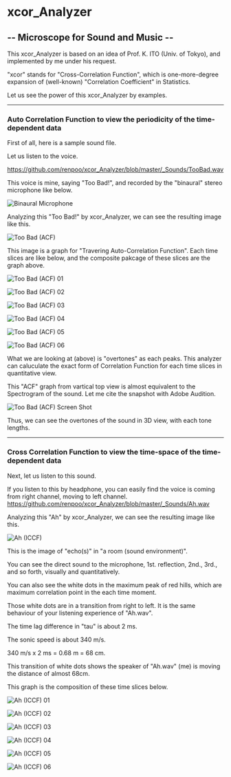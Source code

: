 # xcor_Analyzer
## -- Microscope for Sound and Music --

This xcor_Analyzer is based on an idea of Prof. K. ITO (Univ. of Tokyo), and implemented by me under his request.

"xcor" stands for "Cross-Correlation Function", which is one-more-degree expansion of (well-known) "Correlation Coefficient" in Statistics.

Let us see the power of this xcor_Analyzer by examples.

---

### Auto Correlation Function to view the periodicity of the time-dependent data

First of all, here is a sample sound file.

Let us listen to the voice.

https://github.com/renpoo/xcor_Analyzer/blob/master/_Sounds/TooBad.wav


This voice is mine, saying "Too Bad!", and recorded by the "binaural" stereo microphone like below.

![Binaural Microphone](https://github.com/renpoo/xcor_Analyzer/blob/master/images/BinauralMic.jpeg)

Analyzing this "Too Bad!" by xcor_Analyzer, we can see the resulting image like this.

![Too Bad (ACF)](https://github.com/renpoo/xcor_Analyzer/blob/master/images/01%20(TooBad.wav)%2CACF%20%5BLeft%20%3C-%3ERight%5D%2CtimeS0%2C0.00%2CtimeE0%2C1.40%2Ctau%2C0.010.png)

This image is a graph for "Travering Auto-Correlation Function".
Each time slices are like below, and the composite pakcage of these slices are the graph above.

![Too Bad (ACF) 01](https://github.com/renpoo/xcor_Analyzer/blob/master/images/(TooBad.wav)%2CACF%20%5BLeft%20%3C-%3ERight%5D%2CtimeS0%2C0.00%2CtimeE0%2C1.40%2Ct%2C0.331.jpg)

![Too Bad (ACF) 02](https://github.com/renpoo/xcor_Analyzer/blob/master/images/(TooBad.wav)%2CACF%20%5BLeft%20%3C-%3ERight%5D%2CtimeS0%2C0.00%2CtimeE0%2C1.40%2Ct%2C0.341.jpg)

![Too Bad (ACF) 03](https://github.com/renpoo/xcor_Analyzer/blob/master/images/(TooBad.wav)%2CACF%20%5BLeft%20%3C-%3ERight%5D%2CtimeS0%2C0.00%2CtimeE0%2C1.40%2Ct%2C0.351.jpg)

![Too Bad (ACF) 04](https://github.com/renpoo/xcor_Analyzer/blob/master/images/(TooBad.wav)%2CACF%20%5BLeft%20%3C-%3ERight%5D%2CtimeS0%2C0.00%2CtimeE0%2C1.40%2Ct%2C0.361.jpg)

![Too Bad (ACF) 05](https://github.com/renpoo/xcor_Analyzer/blob/master/images/(TooBad.wav)%2CACF%20%5BLeft%20%3C-%3ERight%5D%2CtimeS0%2C0.00%2CtimeE0%2C1.40%2Ct%2C0.371.jpg)

![Too Bad (ACF) 06](https://github.com/renpoo/xcor_Analyzer/blob/master/images/(TooBad.wav)%2CACF%20%5BLeft%20%3C-%3ERight%5D%2CtimeS0%2C0.00%2CtimeE0%2C1.40%2Ct%2C0.381.jpg)


What we are looking at (above) is "overtones" as each peaks.
This analyzer can caluculate the exact form of Correlation Function for each time slices in quantitative view.


This "ACF" graph from vartical top view is almost equivalent to the Spectrogram of the sound.
Let me cite the snapshot with Adobe Audition.

![Too Bad (ACF) Screen Shot](https://github.com/renpoo/xcor_Analyzer/blob/master/images/Screen%20Shot%20(ACF)%20Too%20Bad.png)

Thus, we can see the overtones of the sound in 3D view, with each tone lengths.

---

### Cross Correlation Function to view the time-space of the time-dependent data

Next, let us listen to this sound.

If you listen to this by headphone, you can easily find the voice is coming from right channel, moving to left channel.
https://github.com/renpoo/xcor_Analyzer/blob/master/_Sounds/Ah.wav

Analyzing this "Ah" by xcor_Analyzer, we can see the resulting image like this.

![Ah (ICCF)](https://github.com/renpoo/xcor_Analyzer/blob/master/images/03%20(Ah.wav)%2CICCF%20%5BLeft%20%3C-%3ERight%5D%2CtimeS0%2C0.00%2CtimeE0%2C1.75%2Ctau%2C0.010.png)

This is the image of "echo(s)" in "a room (sound environment)".

You can see the direct sound to the microphone, 1st. reflection, 2nd., 3rd., and so forth, visually and quantitatively.

You can also see the white dots in the maximum peak of red hills, which are maximum correlation point in the each time moment.

Those white dots are in a transition from right to left.  It is the same behaviour of your listening experience of "Ah.wav".

The time lag difference in "tau" is about 2 ms.

The sonic speed is about 340 m/s.

340 m/s x 2 ms = 0.68 m = 68 cm.

This transition of white dots shows the speaker of "Ah.wav" (me) is moving the distance of almost 68cm.


This graph is the composition of these time slices below.

![Ah (ICCF) 01](https://github.com/renpoo/xcor_Analyzer/blob/master/images/(Ah.wav)%2CICCF%20%5BLeft%20%3C-%3ERight%5D%2CtimeS0%2C0.00%2CtimeE0%2C1.75%2Ct%2C0.160.jpg)

![Ah (ICCF) 02](https://github.com/renpoo/xcor_Analyzer/blob/master/images/(Ah.wav)%2CICCF%20%5BLeft%20%3C-%3ERight%5D%2CtimeS0%2C0.00%2CtimeE0%2C1.75%2Ct%2C0.170.jpg)

![Ah (ICCF) 03](https://github.com/renpoo/xcor_Analyzer/blob/master/images/(Ah.wav)%2CICCF%20%5BLeft%20%3C-%3ERight%5D%2CtimeS0%2C0.00%2CtimeE0%2C1.75%2Ct%2C0.180.jpg)

![Ah (ICCF) 04](https://github.com/renpoo/xcor_Analyzer/blob/master/images/(Ah.wav)%2CICCF%20%5BLeft%20%3C-%3ERight%5D%2CtimeS0%2C0.00%2CtimeE0%2C1.75%2Ct%2C0.190.jpg)

![Ah (ICCF) 05](https://github.com/renpoo/xcor_Analyzer/blob/master/images/(Ah.wav)%2CICCF%20%5BLeft%20%3C-%3ERight%5D%2CtimeS0%2C0.00%2CtimeE0%2C1.75%2Ct%2C0.200.jpg)

![Ah (ICCF) 06](https://github.com/renpoo/xcor_Analyzer/blob/master/images/(Ah.wav)%2CICCF%20%5BLeft%20%3C-%3ERight%5D%2CtimeS0%2C0.00%2CtimeE0%2C1.75%2Ct%2C0.210.jpg)

